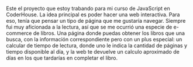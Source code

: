 Este el proyecto que estoy trabando para mi curso de JavaScript en CoderHouse.
La idea principal es poder hacer una web interactiva. Para eso, tenía que pensar un tipo de página que me gustaría navegar.
Siempre fui muy aficionada a la lectura, así que se me ocurrió una especie de e-commerce de libros. Una página donde puedas obtener los libros que una busca,
con la información correspondiente pero con un plus especial: un calcular de tiempo de lectura, donde uno le indica la cantidad de páginas y tiempo disponible al día, y la web te devuelve un calculo aproximado de días en los que tardarías en completar el libro.
